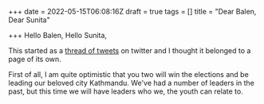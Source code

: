+++
date = 2022-05-15T06:08:16Z
draft = true
tags = []
title = "Dear Balen, Dear Sunita"

+++
Hello Balen, Hello Sunita,

This started as a [thread of tweets](https://twitter.com/hardfire/status/1525718654880739329) on twitter and I thought it belonged to a page of its own.

First of all, I am quite optimistic that you two will win the elections and be leading our beloved city Kathmandu. We've had a number of leaders in the past, but this time we will have leaders who we, the youth can relate to.